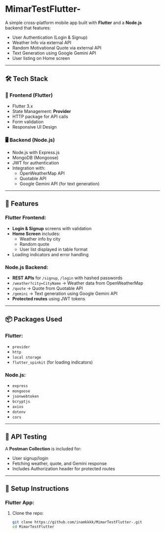 # MimarTestFlutter-

A simple cross-platform mobile app built with **Flutter** and a **Node.js** backend that features:

- User Authentication (Login & Signup)
- Weather Info via external API
- Random Motivational Quote via external API
- Text Generation using Google Gemini API
- User listing on Home screen

---

## 🛠️ Tech Stack

### 📱 Frontend (Flutter)
- Flutter 3.x
- State Management: **Provider**
- HTTP package for API calls
- Form validation
- Responsive UI Design

### 🖥️ Backend (Node.js)
- Node.js with Express.js
- MongoDB (Mongoose)
- JWT for authentication
- Integration with:
  - OpenWeatherMap API
  - Quotable API
  - Google Gemini API (for text generation)

---

## 🚀 Features

### Flutter Frontend:
- **Login & Signup** screens with validation
- **Home Screen** includes:
  - Weather info by city
  - Random quote
  - User list displayed in table format
- Loading indicators and error handling

### Node.js Backend:
- **REST APIs** for `/signup`, `/login` with hashed passwords
- `/weather?city=CityName` → Weather data from OpenWeatherMap
- `/quote` → Quote from Quotable API
- `/gemini` → Text generation using Google Gemini API
- **Protected routes** using JWT tokens

---

## 📦 Packages Used

### Flutter:
- `provider`
- `http`
- `local storage`
- `flutter_spinkit` (for loading indicators)

### Node.js:
- `express`
- `mongoose`
- `jsonwebtoken`
- `bcryptjs`
- `axios`
- `dotenv`
- `cors`

---

## 🧪 API Testing

A **Postman Collection** is included for:
- User signup/login
- Fetching weather, quote, and Gemini response
- Includes Authorization header for protected routes

---

## 🔧 Setup Instructions

### Flutter App:
1. Clone the repo:
   ```bash
   git clone https://github.com/inamkkkk/MimarTestFlutter-.git
   cd MimarTestFlutter
